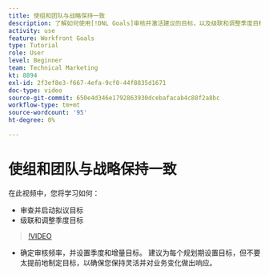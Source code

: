 ```yaml
---
title: 使组和团队与战略保持一致
description: 了解如何使用[!DNL Goals]审核并激活建议的目标，以及级联和调整季度目标。
activity: use
feature: Workfront Goals
type: Tutorial
role: User
level: Beginner
team: Technical Marketing
kt: 8894
exl-id: 2f3ef8e3-f667-4efa-9cf0-44f8835d1671
doc-type: video
source-git-commit: 650e4d346e1792863930dcebafacab4c88f2a8bc
workflow-type: tm+mt
source-wordcount: '95'
ht-degree: 0%

---
```


# 使组和团队与战略保持一致

在此视频中，您将学习如何：

* 审查并启动拟议目标
* 级联和调整季度目标

>[!VIDEO](https://video.tv.adobe.com/v/335188/?quality=12&learn=on)

<!--
Pro-tips graphic
-->

* 确定审核频率，并设置季度和增量目标。 建议为每个规划期设置目标，但不要太提前地制定目标，以确保您保持灵活并对业务变化做出响应。

